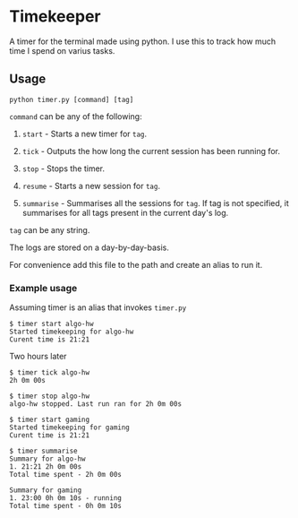 # Timekeeper
A timer for the terminal made using python. I use this to track how much time I spend on varius tasks. 

## Usage 
```
python timer.py [command] [tag]
```
`command` can be any of the following:
1. `start` - Starts a new timer for `tag`.
1. `tick` - Outputs the how long the current session has been running for.
1. `stop` - Stops the timer.

1. `resume` - Starts a new session for `tag`.
1. `summarise` - Summarises all the sessions for `tag`. If tag is not specified, it summarises for all tags present in the current day's log.

`tag` can be any string.

The logs are stored on a day-by-day-basis.

For convenience add this file to the path and create an alias to run it.

### Example usage
Assuming timer is an alias that invokes `timer.py`
```
$ timer start algo-hw
Started timekeeping for algo-hw
Curent time is 21:21
```
Two hours later
```
$ timer tick algo-hw
2h 0m 00s

$ timer stop algo-hw
algo-hw stopped. Last run ran for 2h 0m 00s

$ timer start gaming
Started timekeeping for gaming
Curent time is 21:21

$ timer summarise
Summary for algo-hw
1. 21:21 2h 0m 00s
Total time spent - 2h 0m 00s

Summary for gaming
1. 23:00 0h 0m 10s - running
Total time spent - 0h 0m 10s

```


